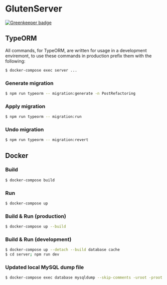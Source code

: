 # GlutenServer

[![Greenkeeper badge](https://badges.greenkeeper.io/DESQOL/GlutenServer.svg)](https://greenkeeper.io/)

## TypeORM
All commands, for TypeORM, are written for usage in a development enviremont, to use these commands in production prefix them with the following:
```bash
$ docker-compose exec server ...
```

### Generate migration
```bash
$ npm run typeorm -- migration:generate -n PostRefactoring
```

### Apply migration
```bash
$ npm run typeorm -- migration:run
```

### Undo migration
```bash
$ npm run typeorm -- migration:revert
```

## Docker

### Build        
```bash
$ docker-compose build
```

### Run
```bash
$ docker-compose up
```

### Build & Run (production)
```bash
$ docker-compose up --build
```

### Build & Run (development)
```bash
$ docker-compose up --detach --build database cache
$ cd server; npm run dev
```

### Updated local MySQL dump file
```bash
$ docker-compose exec database mysqldump --skip-comments -uroot -proot gluten > database/dump.sql
```
